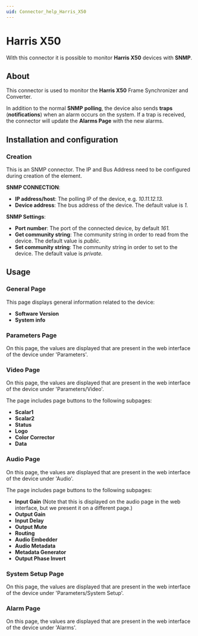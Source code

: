 ```yaml
---
uid: Connector_help_Harris_X50
---
```


# Harris X50

With this connector it is possible to monitor **Harris X50** devices with **SNMP**.

## About

This connector is used to monitor the **Harris X50** Frame Synchronizer and Converter.

In addition to the normal **SNMP** **polling**, the device also sends **traps** (**notifications**) when an alarm occurs on the system. If a trap is received, the connector will update the **Alarms Page** with the new alarms.

## Installation and configuration

### Creation

This is an SNMP connector. The IP and Bus Address need to be configured during creation of the element.

**SNMP CONNECTION**:

- **IP address/host**: The polling IP of the device, e.g. *10.11.12.13.*
- **Device address**: The bus address of the device. The default value is *1.*

**SNMP Settings**:

- **Port number**: The port of the connected device, by default *161.*
- **Get community string**: The community string in order to read from the device. The default value is *public*.
- **Set community string**: The community string in order to set to the device. The default value is *private.*

## Usage

### General Page

This page displays general information related to the device:

- **Software Version**
- **System info**

### Parameters Page

On this page, the values are displayed that are present in the web interface of the device under 'Parameters'.

### Video Page

On this page, the values are displayed that are present in the web interface of the device under 'Parameters/Video'.

The page includes page buttons to the following subpages:

- **Scalar1**
- **Scalar2**
- **Status**
- **Logo**
- **Color Corrector**
- **Data**

### Audio Page

On this page, the values are displayed that are present in the web interface of the device under 'Audio'.

The page includes page buttons to the following subpages:

- **Input Gain** (Note that this is displayed on the audio page in the web interface, but we present it on a different page.)
- **Output Gain**
- **Input Delay**
- **Output Mute**
- **Routing**
- **Audio Embedder**
- **Audio Metadata**
- **Metadata Generator**
- **Output Phase Invert**

### System Setup Page

On this page, the values are displayed that are present in the web interface of the device under 'Parameters/System Setup'.

### Alarm Page

On this page, the values are displayed that are present in the web interface of the device under 'Alarms'.
